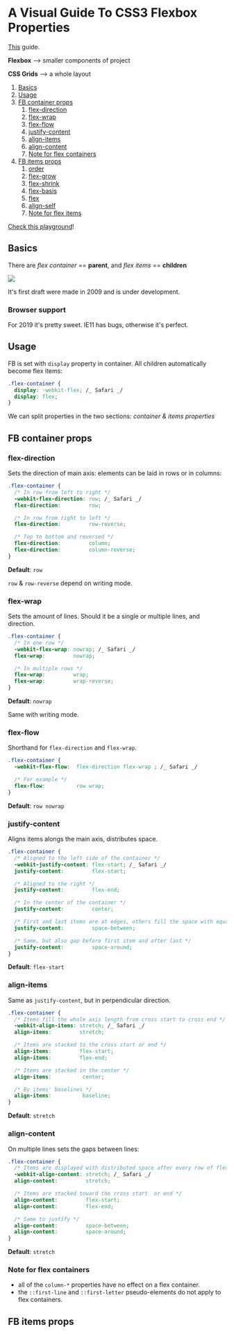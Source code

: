 # A Visual Guide To CSS3 Flexbox Properties

[This](https://scotch.io/tutorials/a-visual-guide-to-css3-flexbox-properties) guide.

**Flexbox** –> smaller components of project

**CSS Grids** –> a whole layout

1. [Basics](#1)
2. [Usage](#2)
3. [FB container props](#3)
    1. [flex-direction](#4)
    2. [flex-wrap](#5)
    3. [flex-flow](#6)
    4. [justify-content](#7)
    5. [align-items](#8)
    6. [align-content](#9)
    7. [Note for flex containers](#10)
4. [FB items props](#11)
    1. [order](#12)
    2. [flex-grow](#13)
    3. [flex-shrink](#14)
    4. [flex-basis](#15)
    5. [flex](#16)
    6. [align-self](#17)
    7. [Note for flex items](#18)

[Check this playground](https://codepen.io/justd/pen/yydezN/)!

<a name="1"></a>

## Basics

There are *flex container* == **parent**, and *flex items* == **children**

![](https://scotch-res.cloudinary.com/image/upload/dpr_1,w_650,q_auto:good,f_auto/media/https://cask.scotch.io/2015/04/CSS3-Flexbox-Model.jpg)

It's first draft were made in 2009 and is under development.

### Browser support

For 2019 it's pretty sweet. IE11 has bugs, otherwise it's perfect.

<a name="2"></a>

## Usage

FB is set with `display` property in container. All children automatically become flex items:

```css
.flex-container {
  display: -webkit-flex; /_ Safari _/
  display: flex;
}
```

We can split properties in the two sections: *container & items properties*

<a name='3'></a>
## FB container props

<a name='4'></a>

### flex-direction

Sets the direction of main axis: elements can be laid in rows or in columns:

```css
.flex-container {
  /* In row from left to right */
  -webkit-flex-direction: row; /_ Safari _/
  flex-direction:         row;

  /* In row from right to left */
  flex-direction:         row-reverse;

  /* Top to bottom and reversed */
  flex-direction:         column;
  flex-direction:         column-reverse;
}
```

**Default**: `row`

`row` & `row-reverse` depend on writing mode.

<a name='5'></a>

### flex-wrap

Sets the amount of lines. Should it be a single or multiple lines, and direction.

```css
.flex-container {
  /* In one row */
  -webkit-flex-wrap: nowrap; /_ Safari _/
  flex-wrap:         nowrap;

  /* In multiple rows */
  flex-wrap:         wrap;
  flex-wrap:         wrap-reverse;
}
```
**Default**: `nowrap`

Same with writing mode.

<a name='6'></a>

### flex-flow

Shorthand for `flex-direction` and `flex-wrap`.

```css
.flex-container {
  -webkit-flex-flow:  flex-direction flex-wrap ; /_ Safari _/

  /* For example */
  flex-flow:          row wrap;
}
```

**Default**: `row nowrap`

<a name='7'></a>

### justify-content

Aligns items alongs the main axis, distributes space.

```css
.flex-container {
  /* Aligned to the left side of the container */
  -webkit-justify-content: flex-start; /_ Safari _/
  justify-content:         flex-start;

  /* Aligned to the right */
  justify-content:         flex-end;

  /* In the center of the container */
  justify-content:         center;

  /* First and last items are at edges, others fill the space with equal gap between them */
  justify-content:         space-between;

  /* Same, but also gap before first item and after last */
  justify-content:         space-around;
}
```

**Default**: `flex-start`

<a name='8'></a>

### align-items

Same as `justify-content`, but in perpendicular direction.

```css
.flex-container {
  /* Items fill the whole axis length from cross start to cross end */
  -webkit-align-items: stretch; /_ Safari _/
  align-items:         stretch;

  /* Items are stacked to the cross start or end */
  align-items:         flex-start;
  align-items:         flex-end;

  /* Items are stacked in the center */
  align-items:          center;

  /* By items' baselines */
  align-items:          baseline;
}
```

**Default**: `stretch`

<a name='9'></a>

### align-content

On multiple lines sets the gaps between lines:

```css
.flex-container {
  /* Items are displayed with distributed space after every row of flex items */
  -webkit-align-content: stretch; /_ Safari _/
  align-content:         stretch;

  /* Items are stacked toward the cross start  or end */
  align-content:         flex-start;
  align-content:         flex-end;

  /* Same to justify */
  align-content:         space-between;
  align-content:         space-around;
}
```

**Default**: `stretch`

<a name='10'></a>

### Note for flex containers

* all of the `column-*` properties have no effect on a flex container.
* the `::first-line` and `::first-letter` pseudo-elements do not apply to flex containers.

<a name="11"></a>

## FB items props

<a name="12"></a>
